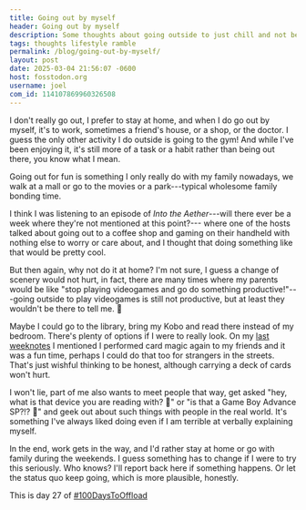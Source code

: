 ```yaml
---
title: Going out by myself
header: Going out by myself
description: Some thoughts about going outside to just chill and not be in my house all the time
tags: thoughts lifestyle ramble
permalink: /blog/going-out-by-myself/
layout: post
date: 2025-03-04 21:56:07 -0600
host: fosstodon.org
username: joel
com_id: 114107869960326508
---
```


I don't really go out, I prefer to stay at home, and when I do go out by myself, it's to work, sometimes a friend's house, or a shop, or the doctor. I guess the only other activity I do outside is going to the gym! And while I've been enjoying it, it's still more of a task or a habit rather than being out there, you know what I mean.

Going out for fun is something I only really do with my family nowadays, we walk at a mall or go to the movies or a park---typical wholesome family bonding time.

I think I was listening to an episode of *Into the Aether*---will there ever be a week where they're not mentioned at this point?--- where one of the hosts talked about going out to a coffee shop and gaming on their handheld with nothing else to worry or care about, and I thought that doing something like that would be pretty cool.

But then again, why not do it at home? I'm not sure, I guess a change of scenery would not hurt, in fact, there are many times where my parents would be like "stop playing videogames and go do something productive!"---going outside to play videogames is still not productive, but at least they wouldn't be there to tell me. 🤪

Maybe I could go to the library, bring my Kobo and read there instead of my bedroom. There's plenty of options if I were to really look. On my [last weeknotes](/blog/2025-w09) I mentioned I performed card magic again to my friends and it was a fun time, perhaps I could do that too for strangers in the streets. That's just wishful thinking to be honest, although carrying a deck of cards won't hurt.

I won't lie, part of me also wants to meet people that way, get asked "hey, what is that device you are reading with? 🤔" or "is that a Game Boy Advance SP?!? 🤯" and geek out about such things with people in the real world. It's something I've always liked doing even if I am terrible at verbally explaining myself.

In the end, work gets in the way, and I'd rather stay at home or go with family during the weekends. I guess something has to change if I were to try this seriously. Who knows? I'll report back here if something happens. Or let the status quo keep going, which is more plausible, honestly.

This is day 27 of [#100DaysToOffload](https://100daystooffload.com)
